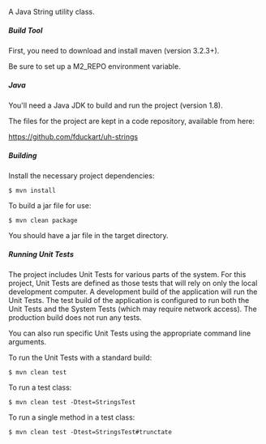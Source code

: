 A Java String utility class.


##### Build Tool
First, you need to download and install maven (version 3.2.3+).

Be sure to set up a M2_REPO environment variable.

##### Java
You'll need a Java JDK to build and run the project (version 1.8).

The files for the project are kept in a code repository,
available from here:

https://github.com/fduckart/uh-strings

##### Building
Install the necessary project dependencies:

    $ mvn install

To build a jar file for use:

    $ mvn clean package

You should have a jar file in the target directory.

##### Running Unit Tests
The project includes Unit Tests for various parts of the system.
For this project, Unit Tests are defined as those tests that will
rely on only the local development computer.
A development build of the application will run the Unit Tests.
The test build of the application is configured to run both the
Unit Tests and the System Tests (which may require network access).
The production build does not run any tests. 

You can also run specific Unit Tests using the appropriate command
line arguments.

To run the Unit Tests with a standard build:

    $ mvn clean test

To run a test class:

    $ mvn clean test -Dtest=StringsTest

To run a single method in a test class:

    $ mvn clean test -Dtest=StringsTest#trunctate
